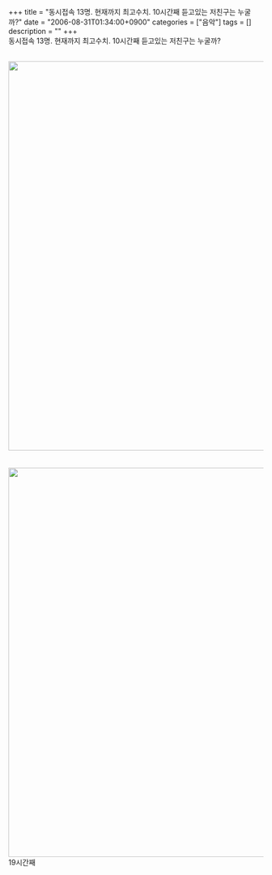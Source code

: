+++
title = "동시접속 13명. 현재까지 최고수치. 10시간째 듣고있는 저친구는 누굴까?"
date = "2006-08-31T01:34:00+0900"
categories = ["음악"]
tags = []
description = ""
+++
<span class="copyright_entry" style="display:block;" title="동시접속 13명. 현재까지 최고수치. 10시간째 듣고있는 저친구는 누굴까?@@**@@http://shed.egloos.com/1403084"></span>동시접속 13명. 현재까지 최고수치. 10시간째 듣고있는 저친구는 누굴까?
<br>
<br>
<div style="text-align:center">
 <img class="image_mid" border="0" onmouseover="this.style.cursor='pointer'" alt="" src="/attachment/1403084_1.png" width="600" height="768.358208955" onclick="Control.Modal.openDialog(this, event, 'http://pds2.egloos.com/pds/1/200608/31/82/a0003782_1352932.png', 670, 858);">
</div>
<br>
<br>
<div style="text-align:center">
 <img class="image_mid" border="0" onmouseover="this.style.cursor='pointer'" alt="" src="/attachment/1403084_2.png" width="600" height="767.213114754" onclick="Control.Modal.openDialog(this, event, 'http://pds2.egloos.com/pds/1/200609/05/82/a0003782_2453022.png', 671, 858);">
</div>19시간째
<br> 
<!--
       <rdf:RDF xmlns:rdf="http://www.w3.org/1999/02/22-rdf-syntax-ns#"
		    xmlns:dc="http://purl.org/dc/elements/1.1/"
		    xmlns:trackback="http://madskills.com/public/xml/rss/module/trackback/">
       <rdf:Description
	        rdf:about="http://shed.egloos.com/1403084"
	        dc:identifier="http://shed.egloos.com/1403084"
	        dc:title="동시접속 13명. 현재까지 최고수치. 10시간째 듣고있는 저친구는 누굴까?"
	        trackback:ping="http://shed.egloos.com/tb/1403084"/>
       </rdf:RDF>
       -->

<ul></ul>